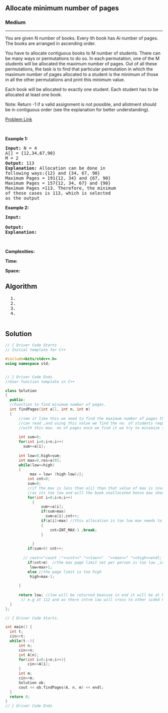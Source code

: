 <h2>Allocate minimum number of pages </h2>
<h3>Medium</h3><hr>
<div><p>
  You are given N number of books. Every ith book has Ai number of pages. The books are arranged in ascending order.

You have to allocate contiguous books to M number of students. There can be many ways or permutations to do so. In each permutation, one of the M students will be allocated the maximum number of pages. Out of all these permutations, the task is to find that particular permutation in which the maximum number of pages allocated to a student is the minimum of those in all the other permutations and print this minimum value.

Each book will be allocated to exactly one student. Each student has to be allocated at least one book.

Note: Return -1 if a valid assignment is not possible, and allotment should be in contiguous order (see the explanation for better understanding).

 
</p>


[Problem Link](https://practice.geeksforgeeks.org/problems/allocate-minimum-number-of-pages0937/1#)

<p>&nbsp;</p>
<p><strong>Example 1:</strong></p>

      
 
<pre><strong>Input:</strong> N = 4
A[] = {12,34,67,90}
M = 2
<strong>Output:</strong> 113 
<strong>Explanation:</strong> Allocation can be done in 
following ways:{12} and {34, 67, 90} 
Maximum Pages = 191{12, 34} and {67, 90} 
Maximum Pages = 157{12, 34, 67} and {90} 
Maximum Pages =113. Therefore, the minimum 
of these cases is 113, which is selected 
as the output
</pre>

<p><strong>Example 2:</strong></p>

<pre><strong>Input:</strong> 
     
<strong>Output:</strong> 
<strong>Explanation:</strong> 
</pre>

<p>&nbsp;</p>
<p><strong>Complexities:</strong></p>
<strong>Time:</strong> 
  
<strong>Space:</strong> 
  <h2> Algorithm </h2>
 <pre>
  1. 
  2.
  3. 
  4. 
  </pre>
  <h2> Solution </h2>
  
  ``` c++ 
  // { Driver Code Starts
// Initial template for C++

#include<bits/stdc++.h>
using namespace std;


 // } Driver Code Ends
//User function template in C++

class Solution 
{
    public:
    //Function to find minimum number of pages.
    int findPages(int a[], int n, int m) 
    {
        //see it like this we need to find the maximum number of pages that a student
        //can read ,and using this value we find the no. of students required 
        //with this max. no of pages once we find it we try to minimize this
        
        int sum=0;
        for(int i=0;i<n;i++)
          sum+=a[i];
          
        int low=0,high=sum;
        int max=0,res=a[0];
        while(low<=high)
        {
             max = low+ (high-low)/2;
            int cnt=0;
            sum=0;
            //if the max is less than a[i] than that value of max is invalid
            //as its too low and will the book unallocated hence max should be increased
            for(int i=0;i<n;i++)
              {
                  sum+=a[i];
                  if(sum>max)
                    sum=a[i],cnt++;
                  if(a[i]>max) //this allocation is too low max needs to be increased 
                  {
                      cnt=INT_MAX-1 ;break;
                  }
                    
              }
            if(sum>0) cnt++;
           
          // cout<<"count :"<<cnt<<" "<<low<<"  "<<max<<" "<<high<<endl;
            if(cnt>m)  //the max page limit set per person is too low ,increase it get m==cnt
             low=max+1;
            else //the page limit is too high
             high=max-1;
            
        }
        
        return low; //low will be returned beacuse in end it will be at boundry
         // e.g at 112 and as there cnt>m low will cross to other sided hence it be 113
    }
};

// { Driver Code Starts.

int main() {
    int t;
    cin>>t;
    while(t--){
        int n;
        cin>>n;
        int A[n];
        for(int i=0;i<n;i++){
            cin>>A[i];
        }
        int m;
        cin>>m;
        Solution ob;
        cout << ob.findPages(A, n, m) << endl;
    }
    return 0;
}
  // } Driver Code Ends
  ```
</div>
